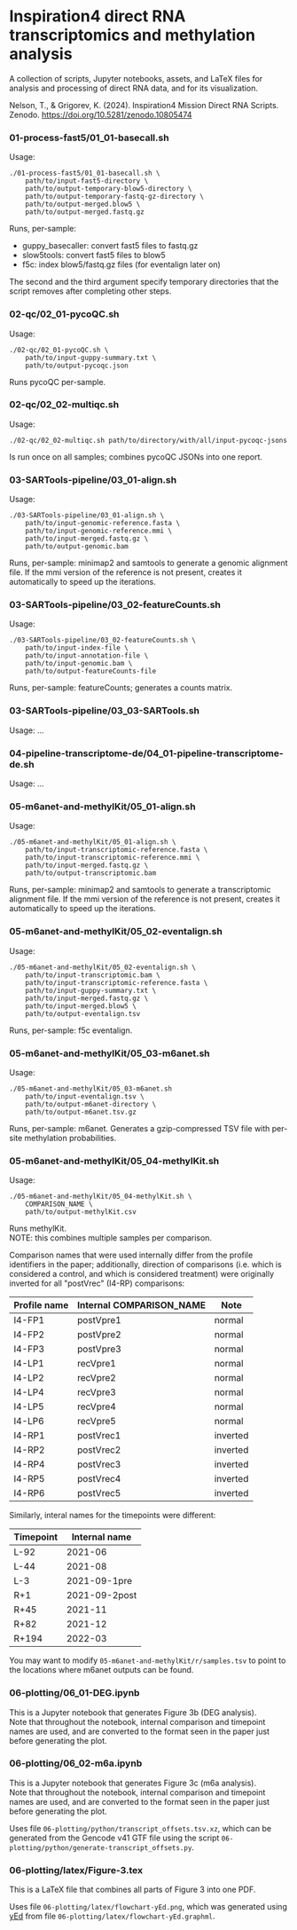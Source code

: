 # Inspiration4 direct RNA transcriptomics and methylation analysis

A collection of scripts, Jupyter notebooks, assets, and LaTeX files for analysis
and processing of direct RNA data, and for its visualization.

Nelson, T., & Grigorev, K. (2024). Inspiration4 Mission Direct RNA Scripts. Zenodo. https://doi.org/10.5281/zenodo.10805474

### 01-process-fast5/01_01-basecall.sh

Usage:

```
./01-process-fast5/01_01-basecall.sh \
    path/to/input-fast5-directory \
    path/to/output-temporary-blow5-directory \
    path/to/output-temporary-fastq-gz-directory \
    path/to/output-merged.blow5 \
    path/to/output-merged.fastq.gz
```

Runs, per-sample:

* guppy_basecaller: convert fast5 files to fastq.gz
* slow5tools: convert fast5 files to blow5
* f5c: index blow5/fastq.gz files (for eventalign later on)

The second and the third argument specify temporary directories that the script
removes after completing other steps.



### 02-qc/02_01-pycoQC.sh

Usage:

```
./02-qc/02_01-pycoQC.sh \
    path/to/input-guppy-summary.txt \
    path/to/output-pycoqc.json
```

Runs pycoQC per-sample.



### 02-qc/02_02-multiqc.sh

Usage:

```
./02-qc/02_02-multiqc.sh path/to/directory/with/all/input-pycoqc-jsons
```

Is run once on all samples; combines pycoQC JSONs into one report.



### 03-SARTools-pipeline/03_01-align.sh

Usage:

```
./03-SARTools-pipeline/03_01-align.sh \
    path/to/input-genomic-reference.fasta \
    path/to/input-genomic-reference.mmi \
    path/to/input-merged.fastq.gz \
    path/to/output-genomic.bam
```

Runs, per-sample: minimap2 and samtools to generate a genomic alignment file.
If the mmi version of the reference is not present, creates it automatically to
speed up the iterations.



### 03-SARTools-pipeline/03_02-featureCounts.sh

Usage:

```
./03-SARTools-pipeline/03_02-featureCounts.sh \
    path/to/input-index-file \
    path/to/input-annotation-file \
    path/to/input-genomic.bam \
    path/to/output-featureCounts-file
```

Runs, per-sample: featureCounts; generates a counts matrix.



### 03-SARTools-pipeline/03_03-SARTools.sh

Usage: ...



### 04-pipeline-transcriptome-de/04_01-pipeline-transcriptome-de.sh

Usage: ...



### 05-m6anet-and-methylKit/05_01-align.sh

Usage:

```
./05-m6anet-and-methylKit/05_01-align.sh \
    path/to/input-transcriptomic-reference.fasta \
    path/to/input-transcriptomic-reference.mmi \
    path/to/input-merged.fastq.gz \
    path/to/output-transcriptomic.bam
```

Runs, per-sample: minimap2 and samtools to generate a transcriptomic alignment
file.
If the mmi version of the reference is not present, creates it automatically to
speed up the iterations.



### 05-m6anet-and-methylKit/05_02-eventalign.sh

Usage:

```
./05-m6anet-and-methylKit/05_02-eventalign.sh \
    path/to/input-transcriptomic.bam \
    path/to/input-transcriptomic-reference.fasta \
    path/to/input-guppy-summary.txt \
    path/to/input-merged.fastq.gz \
    path/to/input-merged.blow5 \
    path/to/output-eventalign.tsv
```

Runs, per-sample: f5c eventalign.



### 05-m6anet-and-methylKit/05_03-m6anet.sh

Usage:

```
./05-m6anet-and-methylKit/05_03-m6anet.sh
    path/to/input-eventalign.tsv \
    path/to/output-m6anet-directory \
    path/to/output-m6anet.tsv.gz
```

Runs, per-sample: m6anet. Generates a gzip-compressed TSV file with per-site
methylation probabilities.



### 05-m6anet-and-methylKit/05_04-methylKit.sh

Usage:

```
./05-m6anet-and-methylKit/05_04-methylKit.sh \
    COMPARISON_NAME \
    path/to/output-methylKit.csv
```

Runs methylKit.  
NOTE: this combines multiple samples per comparison.

Comparison names that were used internally differ from the profile identifiers
in the paper; additionally, direction of comparisons (i.e. which is considered
a control, and which is considered treatment) were originally inverted for
all "postVrec" (I4-RP) comparisons:

Profile name | Internal COMPARISON_NAME | Note
-------------|--------------------------|---------
I4-FP1       | postVpre1                | normal
I4-FP2       | postVpre2                | normal
I4-FP3       | postVpre3                | normal
I4-LP1       | recVpre1                 | normal
I4-LP2       | recVpre2                 | normal
I4-LP4       | recVpre3                 | normal
I4-LP5       | recVpre4                 | normal
I4-LP6       | recVpre5                 | normal
I4-RP1       | postVrec1                | inverted
I4-RP2       | postVrec2                | inverted
I4-RP4       | postVrec3                | inverted
I4-RP5       | postVrec4                | inverted
I4-RP6       | postVrec5                | inverted

Similarly, interal names for the timepoints were different:

Timepoint | Internal name
----------|--------------
L-92      | 2021-06
L-44      | 2021-08
L-3       | 2021-09-1pre
R+1       | 2021-09-2post
R+45      | 2021-11
R+82      | 2021-12
R+194     | 2022-03

You may want to modify `05-m6anet-and-methylKit/r/samples.tsv` to point to  the
locations where m6anet outputs can be found.



### 06-plotting/06_01-DEG.ipynb

This is a Jupyter notebook that generates Figure 3b (DEG analysis).  
Note that throughout the notebook, internal comparison and timepoint names are
used, and are converted to the format seen in the paper just before generating
the plot.



### 06-plotting/06_02-m6a.ipynb

This is a Jupyter notebook that generates Figure 3c (m6a analysis).  
Note that throughout the notebook, internal comparison and timepoint names are
used, and are converted to the format seen in the paper just before generating
the plot.

Uses file `06-plotting/python/transcript_offsets.tsv.xz`, which can be generated
from the Gencode v41 GTF file using the script
`06-plotting/python/generate-transcript_offsets.py`.



### 06-plotting/latex/Figure-3.tex

This is a LaTeX file that combines all parts of Figure 3 into one PDF.

Uses file `06-plotting/latex/flowchart-yEd.png`, which was generated using
[yEd](https://www.yworks.com/products/yed) from file
`06-plotting/latex/flowchart-yEd.graphml`.
